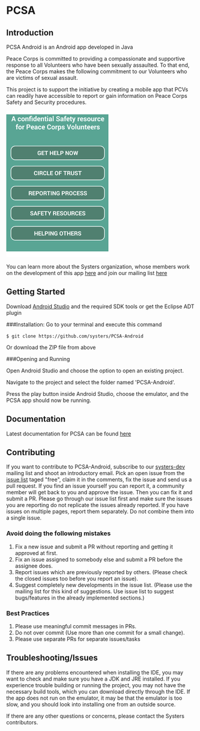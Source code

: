 
# PCSA

## Introduction

PCSA Android is an Android app developed in Java

Peace Corps is committed to providing a compassionate and supportive response to all Volunteers who have been sexually assaulted. To that end, the Peace Corps makes the following commitment to our Volunteers who are victims of sexual assault.

This project is to support the initiative by creating a mobile app that PCVs can readily have accessible to report or gain information on Peace Corps Safety and Security procedures.

![alt text](screenshots/pic.png)

You can learn more about the Systers organization, whose members work on the development of this app [here](http://anitaborg.org/get-involved/systers/) and join our mailing list [here](http://systers.org/mailman/listinfo/systers)

## Getting Started

Download [Android Studio](http://developer.android.com/sdk/index.html) and the required SDK tools or get the Eclipse ADT plugin

###Installation:
Go to your terminal and execute this command

    $ git clone https://github.com/systers/PCSA-Android

Or download the ZIP file from above

###Opening and Running 

Open Android Studio and choose the option to open an existing project. 

Navigate to the project and select the folder named 'PCSA-Android'.

Press the play button inside Android Studio, choose the emulator, and the PCSA app should now be running. 

## Documentation
Latest documentation for PCSA can be found [here](https://github.com/systers/PCSA-Android/tree/develop/docs)

## Contributing
If you want to contribute to PCSA-Android, subscribe to our [systers-dev](http://systers.org/mailman/listinfo/systers-dev) mailing list and shoot an introductory email. Pick an open issue from the [issue list](https://github.com/systers/PCSA-Android/issues) taged "free", claim it in the comments, fix the issue and send us a pull request. 
If you find an issue yourself you can report it, a community member will get back to you and approve the issue. Then you can fix it and submit a PR. Please go through our issue list first and make sure the issues you are reporting  do not replicate the issues already reported. If you have issues on multiple pages, report them separately. Do not combine them into a single issue.

### Avoid doing the following mistakes
1. Fix a new issue and submit a PR without reporting and getting it approved at first.
2. Fix an issue assigned to somebody else and submit a PR before the assignee does. 
3. Report issues which are previously reported by others. (Please check the closed issues too before you report an issue). 
4. Suggest completely new developments in the issue list. (Please use the mailing list for this kind of suggestions. Use issue list to suggest bugs/features in the already implemented sections.)

### Best Practices
1. Please use meaningful commit messages in PRs.
2. Do not over commit (Use more than one commit for a small change).
3. Please use separate PRs for separate issues/tasks

## Troubleshooting/Issues

If there are any problems encountered when installing the IDE, you may want to check and make sure you have a JDK and JRE installed. If you experience trouble building or running the project, you may not have the necessary build tools, which you can download directly through the IDE. If the app does not run on the emulator, it may be that the emulator is too slow, and you should look into installing one from an outside source. 

If there are any other questions or concerns, please contact the Systers contributors. 




